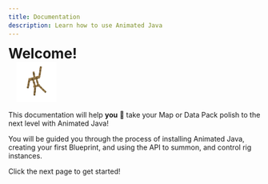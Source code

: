 ```yaml
---
title: Documentation
description: Learn how to use Animated Java
---
```


<div class="aj-welcome-page-header">
	<h1 style="	margin-top: 0px; margin-bottom: 0">Welcome!</h1>
	<img
		src="/img/armor_stand_wave.gif"
		alt="Armor Stand Waving"
		width="80px"
		style="margin-left: 16px"
	/>
</div>

This documentation will help **you** 🫵 take your Map or Data Pack polish to the next level with Animated Java!

You will be guided you through the process of installing Animated Java, creating your first Blueprint, and using the API to summon, and control rig instances.

Click the next page to get started!
